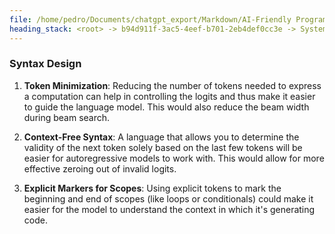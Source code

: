 ```yaml
---
file: /home/pedro/Documents/chatgpt_export/Markdown/AI-Friendly Programming Language.md
heading_stack: <root> -> b94d911f-3ac5-4eef-b701-2eb4def0cc3e -> System -> bd104c7b-8e42-4d87-8430-e4d7f8b03a46 -> System -> aaa29bc8-0f53-458f-8af0-b184dfe8e8b1 -> User -> d603f0c4-c267-4fbd-82a4-b50cdedd013f -> Assistant -> Considerations: -> Possibilities: -> aaa29f81-50fe-4ed9-8a62-cba2b8d99f33 -> User -> 64b89f1a-d9c0-41bc-9a7f-ac09a7735d61 -> Assistant -> Syntax Design
---
```

### Syntax Design

1. **Token Minimization**: Reducing the number of tokens needed to express a computation can help in controlling the logits and thus make it easier to guide the language model. This would also reduce the beam width during beam search.
  
2. **Context-Free Syntax**: A language that allows you to determine the validity of the next token solely based on the last few tokens will be easier for autoregressive models to work with. This would allow for more effective zeroing out of invalid logits.

3. **Explicit Markers for Scopes**: Using explicit tokens to mark the beginning and end of scopes (like loops or conditionals) could make it easier for the model to understand the context in which it's generating code.

